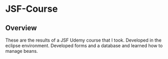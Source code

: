 # JSF-Course
## Overview

These are the results of a JSF Udemy course that I took. Developed in the eclipse environment. Developed forms and a database and learned how to manage beans.
